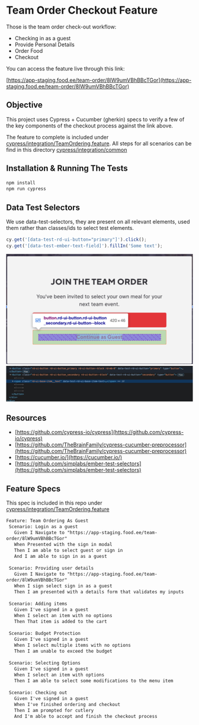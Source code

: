 # Team Order Checkout Feature

Those is the team order check-out workflow:

* Checking in as a guest
* Provide Personal Details
* Order Food
* Checkout

You can access the feature live through this link:

[https://app-staging.food.ee/team-order/8lW9umVBhBBcTGor](https://app-staging.food.ee/team-order/8lW9umVBhBBcTGor)

## Objective

This project uses Cypress + Cucumber (gherkin) specs to verify a few of the key components of the checkout process against the link above. 

The feature to complete is included under [cypress/integration/TeamOrdering.feature](cypress/integration/TeamOrdering.feature). All steps for all scenarios can be find in this directory [cypress/integration/common](cypress/integration/common)

## Installation & Running The Tests

```bash
npm install
npm run cypress
```

## Data Test Selectors
We use data-test-selectors, they are present on all relevant elements, used them rather than classes/ids to select test elements. 

```javascript
cy.get('[data-test-rd-ui-button="primary"]').click();
cy.get('[data-test-ember-text-field]').fillIn('Some text');
```
![Selector Screenshot 1](imgs/selector-screen-1.png)
![Selector Screenshot 2](imgs/selector-screen-2.png)


## Resources
* [https://github.com/cypress-io/cypress](https://github.com/cypress-io/cypress)
* [https://github.com/TheBrainFamily/cypress-cucumber-preprocessor](https://github.com/TheBrainFamily/cypress-cucumber-preprocessor)
* [https://cucumber.io/](https://cucumber.io/)
* [https://github.com/simplabs/ember-test-selectors](https://github.com/simplabs/ember-test-selectors)

## Feature Specs
This spec is included in this repo under [cypress/integration/TeamOrdering.feature](cypress/integration/TeamOrdering.feature)

```gherkin
Feature: Team Ordering As Guest
 Scenario: Login as a guest
   Given I Navigate to "https://app-staging.food.ee/team-order/8lW9umVBhBBcTGor"
   When Presented with the sign in modal
   Then I am able to select guest or sign in
   And I am able to sign in as a guest

 Scenario: Providing user details
   Given I Navigate to "https://app-staging.food.ee/team-order/8lW9umVBhBBcTGor"
   When I sign select sign in as a guest
   Then I am presented with a details form that validates my inputs

 Scenario: Adding items
   Given I've signed in a guest
   When I select an item with no options
   Then That item is added to the cart

 Scenario: Budget Protection
   Given I've signed in a guest
   When I select multiple items with no options
   Then I am unable to exceed the budget

 Scenario: Selecting Options
   Given I've signed in a guest
   When I select an item with options
   Then I am able to select some modifications to the menu item

 Scenario: Checking out
   Given I've signed in a guest
   When I've finished ordering and checkout
   Then I am prompted for cutlery
   And I'm able to accept and finish the checkout process
```

